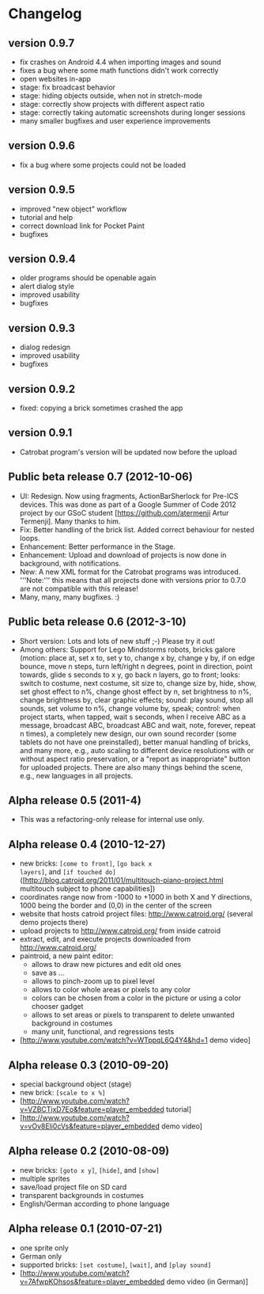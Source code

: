 Changelog
=========

version 0.9.7
-----------------
 - fix crashes on Android 4.4 when importing images and sound
 - fixes a bug where some math functions didn't work correctly
 - open websites in-app
 - stage: fix broadcast behavior
 - stage: hiding objects outside, when not in stretch-mode
 - stage: correctly show projects with different aspect ratio
 - stage: correctly taking automatic screenshots during longer sessions
 - many smaller bugfixes and user experience improvements

version 0.9.6
-----------------
- fix a bug where some projects could not be loaded

version 0.9.5
-----------------
- improved "new object" workflow
- tutorial and help 
- correct download link for Pocket Paint
- bugfixes

version 0.9.4
-----------------
- older programs should be openable again
- alert dialog style
- improved usability
- bugfixes

version 0.9.3
-----------------
- dialog redesign
- improved usability
- bugfixes

version 0.9.2
-----------------
- fixed: copying a brick sometimes crashed the app

version 0.9.1
-----------------
- Catrobat program's version will be updated now before the upload

Public beta release 0.7 (2012-10-06)
-----------------
- UI: Redesign. Now using fragments, ActionBarSherlock for Pre-ICS devices. This was done as part of a Google Summer of Code 2012 project by our GSoC student [https://github.com/atermenji Artur Termenji]. Many thanks to him.
- Fix: Better handling of the brick list. Added correct behaviour for nested loops.
- Enhancement: Better performance in the Stage.
- Enhancement: Upload and download of projects is now done in background, with notifications.
- New: A new XML format for the Catrobat programs was introduced. '''Note:''' this means that all projects done with versions prior to 0.7.0 are not compatible with this release!
- Many, many, many bugfixes. :)

Public beta release 0.6 (2012-3-10)
-----------------
- Short version: Lots and lots of new stuff ;-) Please try it out!
- Among others: Support for Lego Mindstorms robots, bricks galore (motion: place at, set x to, set y to, change x by, change y by, if on edge bounce, move n steps, turn left/right n degrees, point in direction, point towards, glide s seconds to x y, go back n layers, go to front; looks: switch to costume, next costume, sit size to, change size by, hide, show, set ghost effect to n%, change ghost effect by n, set brightness to n%, change brightness by, clear graphic effects; sound: play sound, stop all sounds, set volume to n%, change volume by, speak; control: when project starts, when tapped, wait s seconds, when I receive ABC as a message, broadcast ABC, broadcast ABC and wait, note, forever, repeat n times), a completely new design, our own sound recorder (some tablets do not have one preinstalled), better manual handling of bricks, and many more, e.g., auto scaling to different device resolutions with or without aspect ratio preservation, or a "report as inappropriate" button for uploaded projects. There are also many things behind the scene, e.g., new languages in all projects. 

Alpha release 0.5 (2011-4)
-----------------
- This was a refactoring-only release for internal use only.

Alpha release 0.4 (2010-12-27)
-----------------
- new bricks: <code>[come to front]</code>, <code>[go back x layers]</code>, and <code>[if touched do]</code> ([http://blog.catroid.org/2011/01/multitouch-piano-project.html multitouch subject to phone capabilities]) 
- coordinates range now from -1000 to +1000 in both X and Y directions, 1000 being the border and (0,0) in the center of the screen
- website that hosts catroid project files: http://www.catroid.org/ (several demo projects there)
- upload projects to http://www.catroid.org/ from inside catroid
- extract, edit, and execute projects downloaded from http://www.catroid.org/
- paintroid, a new paint editor:
  * allows to draw new pictures and edit old ones
  * save as ...
  * allows to pinch-zoom up to pixel level
  * allows to color whole areas or pixels to any color
  * colors can be chosen from a color in the picture or using a color chooser gadget
  * allows to set areas or pixels to transparent to delete unwanted background in costumes
  * many unit, functional, and regressions tests
- [http://www.youtube.com/watch?v=WTppqL6Q4Y4&hd=1 demo video]

Alpha release 0.3 (2010-09-20)
-----------------
- special background object (stage)
- new brick: <code>[scale to x %]</code>
- [http://www.youtube.com/watch?v=VZBCTjxD7Eo&feature=player_embedded tutorial]
- [http://www.youtube.com/watch?v=vOv8Eli0cVs&feature=player_embedded demo video]

Alpha release 0.2 (2010-08-09)
-----------------
- new bricks: <code>[goto x y]</code>, <code>[hide]</code>, and <code>[show]</code>
- multiple sprites
- save/load project file on SD card
- transparent backgrounds in costumes
- English/German according to phone language

Alpha release 0.1 (2010-07-21)
-----------------
- one sprite only
- German only
- supported bricks: <code>[set costume]</code>, <code>[wait]</code>, and <code>[play sound]</code>
- [http://www.youtube.com/watch?v=7AfwpKOhsos&feature=player_embedded demo video (in German)]
